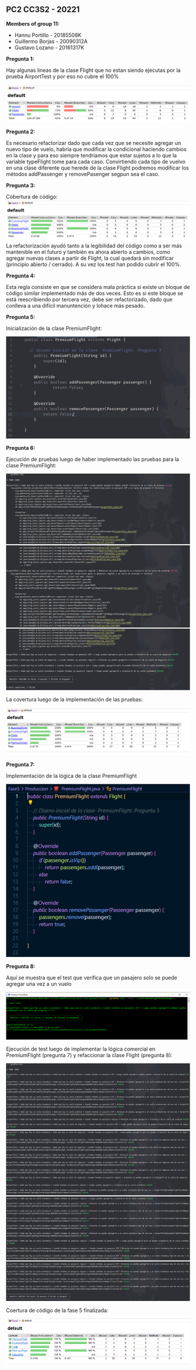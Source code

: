 ## PC2 CC3S2 - 20221


**Members of group 11:**  
* Hannu Portillo - 20185508K
* Guillermo Borjas - 20090312A
* Gustavo Lozano - 20161317K

**Pregunta 1:**

Hay algunas lineas de la clase Flight que no estan siendo ejecutas por la prueba AirportTest y por eso no cubre el 100%

![](https://github.com/glozanoa/pc2-cc3s2-group11/blob/test/Fase1/report/coverage-fase1.png)


**Pregunta 2:**

Es necesario refactorizar dado que cada vez que se necesite agregar un nuevo tipo de vuelo, habría que modificar la condicional haciendo cambios en la clase y para eso siempre tendriamos que estar sujetos a lo que la variable typeFlight tome para cada caso. Convirtiendo cada tipo de vuelvo en una clase diferente que herede de la clase Flight podremos modificar los métodos addPassenger y removePasenger segpun sea el caso.


**Pregunta 3:**

Cobertura de código:
![](https://github.com/glozanoa/pc2-cc3s2-group11/blob/master/Fase3/report/coverage-report-fase3.png?raw=true)
La refactorización ayudó tanto a la legibilidad del código como a ser más mantenible en el futuro y también es ahora abierto a cambios, como agregar nuevas clases a partir de Flight, la cual quedará sin modificar (principio abierto / cerrado). A su vez los test han podido cubrir el 100%.


**Pregunta 4:**

Esta regla consiste en que se considera mala práctica si existe un bloque de código similar implementado más de dos veces. Esto es si este bloque se está reescribiendo por tercera vez, debe ser refactorizado, dado que conlleva a una difícil manuntención y lohace más pesado.

**Pregunta 5:**

Inicialización de la clase PremiumFlight:

![](https://github.com/glozanoa/pc2-cc3s2-group11/blob/master/Fase4/report/init-premium-flight.png?raw=true)


**Pregunta 6:**

Ejecución de pruebas luego de haber implementado las pruebas para la clase PremiumFlight:

![](https://github.com/glozanoa/pc2-cc3s2-group11/blob/master/Fase4/report/test-execution-1-fase4.png?raw=true)
![](https://github.com/glozanoa/pc2-cc3s2-group11/blob/master/Fase4/report/test-execution-2-fase4.png?raw=true)
![](https://github.com/glozanoa/pc2-cc3s2-group11/blob/master/Fase4/report/test-execution-3-fase4.png?raw=true)

La covertura luego de la implementación de las pruebas: 

![](https://github.com/glozanoa/pc2-cc3s2-group11/blob/master/Fase4/report/coverge-report-fase4.png?raw=true)



**Pregunta 7:**

Implementación de la lógica de la clase PremiumFlight

![](https://github.com/glozanoa/pc2-cc3s2-group11/blob/master/Fase5/report/implementacionPremiumFlight.png?raw=true)



**Pregunta 8:**

Aquí se muestra que el test que verifica que un pasajero solo se puede agregar una vez a un vuelo

![](https://github.com/glozanoa/pc2-cc3s2-group11/blob/master/Fase5/report/testPremiumFlightVipPassenger.png?raw=true)

Ejecución de test luego de implementar la lógica comercial en PremiumFlight (pregunta 7) y refaccionar la clase Flight (pregunta 8):

![](https://github.com/glozanoa/pc2-cc3s2-group11/blob/master/Fase5/report/test-execution-1-fase5.png?raw=true)
![](https://github.com/glozanoa/pc2-cc3s2-group11/blob/master/Fase5/report/test-execution-2-fase5.png?raw=true)
![](https://github.com/glozanoa/pc2-cc3s2-group11/blob/master/Fase5/report/test-execution-3-fase5.png?raw=true)
![](https://github.com/glozanoa/pc2-cc3s2-group11/blob/master/Fase5/report/test-execution-4-fase5.png?raw=true)


Coertura de código de la fase 5 finalizada:

![](https://github.com/glozanoa/pc2-cc3s2-group11/blob/master/Fase5/report/coverageReportFase5.png?raw=true)
